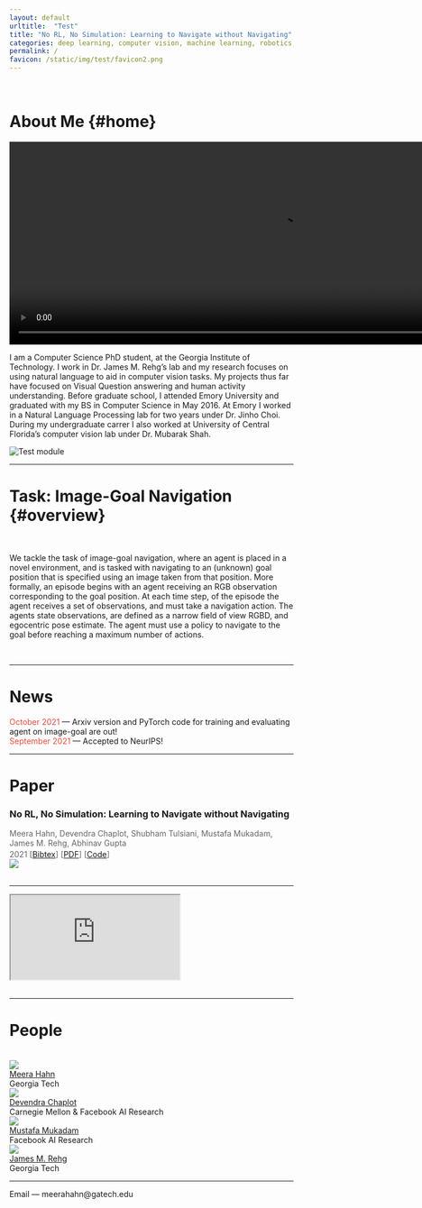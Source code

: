 ```yaml
---
layout: default
urltitle:  "Test"
title: "No RL, No Simulation: Learning to Navigate without Navigating"
categories: deep learning, computer vision, machine learning, robotics, navigation
permalink: /
favicon: /static/img/test/favicon2.png
---
```


<br>

# About Me {#home}

<div class="row">

  <div class="col-xs-12 text-center">
      <video width="960" height="360" autoplay="autoplay" controls="controls" muted>
        <source src="{{site.baseurl}}/static/img/test/teaser.mp4" type="video/mp4">
      </video>
  </div>

  <div class="col-xs-12 text-center">
    <p>
      I am a Computer Science PhD student, at the Georgia Institute of Technology. I work in Dr. James M. Rehg’s lab and my research focuses on using natural language to aid in computer vision tasks. My projects thus far have focused on Visual Question answering and human activity understanding. Before graduate school, I attended Emory University and graduated with my BS in Computer Science in May 2016. At Emory I worked in a Natural Language Processing lab for two years under Dr. Jinho Choi. During my undergraduate carrer I also worked at University of Central Florida’s computer vision lab under Dr. Mubarak Shah.
    </p>
    <img src="{{site.baseurl}}/static/img/test/teaser.jpg" alt="Test module">
  </div>
</div>
<hr>

# Task: Image-Goal Navigation {#overview}

<div class="row">

  <div class="col-xs-12">
    <br>
    <p>
      We tackle the task of image-goal navigation, where an agent is placed in a novel environment, and is tasked with navigating to an (unknown) goal position that is specified using an image taken from that position. More formally, an episode begins with an agent receiving an RGB observation corresponding to the goal position. At each time step, of the episode the agent receives a set of observations, and must take a navigation action. The agents state observations, are defined as a narrow field of view RGBD, and egocentric pose estimate. The agent must use a policy to navigate to the goal before reaching a maximum number of actions. 
    </p>
    <br>
  </div>

</div>
<hr>

# News

<div class="row">
  <div class="col-xs-12">
    <span style="color:#e74c3c;font-weight:400;">October 2021</span> — Arxiv version and PyTorch code for training and evaluating agent on image-goal are out!<br>
    <span style="color:#e74c3c;font-weight:400;">September 2021</span> — Accepted to NeurIPS!
  </div>
</div>
<hr>

# Paper

<div class="row">
    <div class="col-xs-12">
        <h3>No RL, No Simulation: Learning to Navigate without Navigating</h3>
    </div>
    <div class="col-xs-12" style="margin-top: 3px; color: #666;">
        Meera Hahn, Devendra Chaplot, Shubham Tulsiani, Mustafa Mukadam, James M. Rehg, Abhinav Gupta<br>
    </div>
    <div class="col-xs-12" style="margin-top: 3px; color: #666;">
      2021
      [<a href="{{site.baseurl}}/bib/test.bib.txt">Bibtex</a>]
      [<a href="https://arxiv.org/abs/2110.09470">PDF</a>]
      [<a href="https://github.com//meera1hahn/Test">Code</a>]
    </div>
</div>
<div class="row">
    <div class="col-xs-12">
        <a href="https://arxiv.org/abs/2110.09470">
          <img class="thumb" src="{{site.baseurl}}/static/img/test/thumb.jpg">
        </a>
    </div>
</div>
<br>
<hr>


<div class="row">
  <div class="col-xs-12">
    <div class="vid-container">
      <iframe src="https://www.youtube.com/embed/6YxmkjtJomA" allowfullscreen></iframe>
    </div>
  </div>
</div>
<br>
<hr>


# People

<br>
<div class="row">
  <div class="col-md-2 col-md-offset-2 col-sm-3 col-xs-6">
    <a href="https://meerahahn.github.io/">
      <img class="people-pic" src="/test/static/img/people/meera.jpg" />
    </a>
    <div class="people-name">
      <a href="https://meerahahn.github.io/">Meera Hahn</a><br />
      <affiliation>Georgia Tech</affiliation>
    </div>
  </div>
  <div class="col-md-2 col-sm-3 col-xs-6">
    <a href="https://devendrachaplot.github.io/">
      <img class="people-pic" src="/test/static/img/people/devendra.jpg" />
    </a>
    <div class="people-name">
      <a href="https://devendrachaplot.github.io/">Devendra Chaplot</a><br />
      <affiliation>Carnegie Mellon &amp; Facebook AI Research</affiliation>
    </div>
  </div>
  <div class="col-md-2 col-sm-3 col-xs-6">
    <a href="http://www.mustafamukadam.com/">
      <img class="people-pic" src="/test/static/img/people/mustafa.jpg" />
    </a>
    <div class="people-name">
      <a href="http://www.mustafamukadam.com/">Mustafa Mukadam</a><br />
      <affiliation>Facebook AI Research</affiliation>
    </div>
  </div>
  <div class="col-md-2 col-sm-3 col-xs-6">
    <a href="http://www.cc.gatech.edu/~rehg/">
      <img class="people-pic" src="/test/static/img/people/jim.jpg" />
    </a>
    <div class="people-name">
      <a href="http://www.cc.gatech.edu/~rehg/">James M. Rehg</a><br />
      <affiliation>Georgia Tech</affiliation>
    </div>
  </div>   
</div>
<hr>
<div class="row">
  <div class="col-xs-6">
    <span style="font-weight:400;">Email</span> — meerahahn@gatech.edu
  </div>
  <br>
</div>